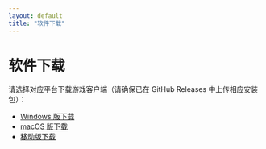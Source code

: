```yaml
---
layout: default
title: "软件下载"
---
```


# 软件下载

请选择对应平台下载游戏客户端（请确保已在 GitHub Releases 中上传相应安装包）：

- [Windows 版下载](https://github.com/yourusername/yourrepository/releases/download/v1.0/game-windows.zip)
- [macOS 版下载](https://github.com/yourusername/yourrepository/releases/download/v1.0/game-macos.zip)
- [移动版下载](https://github.com/yourusername/yourrepository/releases/download/v1.0/game-mobile.zip)
